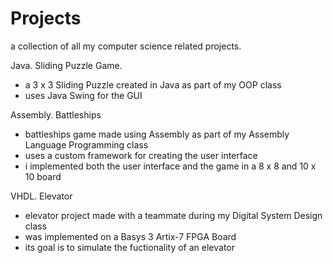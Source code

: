 # Projects
a collection of all my computer science related projects.

Java. Sliding Puzzle Game.
  - a 3 x 3 Sliding Puzzle created in Java as part of my OOP class
  - uses Java Swing for the GUI

Assembly. Battleships
  - battleships game made using Assembly as part of my Assembly Language Programming class
  - uses a custom framework for creating the user interface
  - i implemented both the user interface and the game in a 8 x 8 and 10 x 10 board

VHDL. Elevator
  - elevator project made with a teammate during my Digital System Design class
  - was implemented on a Basys 3 Artix-7 FPGA Board
  - its goal is to simulate the fuctionality of an elevator

